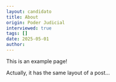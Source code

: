 ```yaml
---
layout: candidato
title: About
origin: Poder Judicial
interviewed: true
tags: []
date: 2025-05-01
author: 
---
```


This is an example page!

Actually, it has the same layout of a post…

